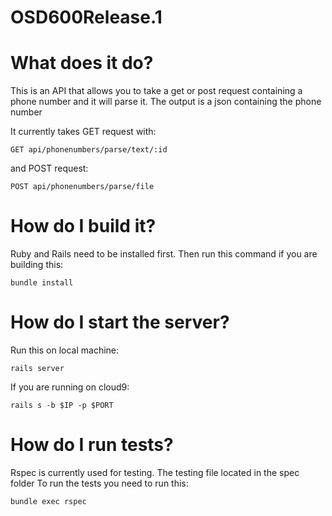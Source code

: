 # OSD600Release.1
# What does it do?
This is an API that allows you to take a get or post request containing a phone number and it will parse it. 
The output is a json containing the phone number

It currently takes GET request with:
```
GET api/phonenumbers/parse/text/:id
```

and POST request:
```
POST api/phonenumbers/parse/file
```

# How do I build it?
Ruby and Rails need to be installed first.
Then run this command if you are building this:
```
bundle install
```


# How do I start the server?
Run this on local machine:
```
rails server
``` 

If you are running on cloud9:
```
rails s -b $IP -p $PORT
```

# How do I run tests?
Rspec is currently used for testing.
The testing file located in the spec folder
To run the tests you need to run this:
```
bundle exec rspec
```
